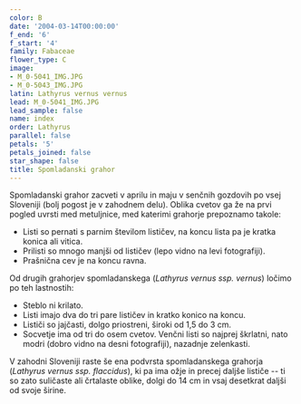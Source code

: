 ```yaml
---
color: B
date: '2004-03-14T00:00:00'
f_end: '6'
f_start: '4'
family: Fabaceae
flower_type: C
image:
- M_0-5041_IMG.JPG
- M_0-5043_IMG.JPG
latin: Lathyrus vernus vernus
lead: M_0-5041_IMG.JPG
lead_sample: false
name: index
order: Lathyrus
parallel: false
petals: '5'
petals_joined: false
star_shape: false
title: Spomladanski grahor
---
```

Spomladanski grahor zacveti v aprilu in maju v senčnih gozdovih po vsej Sloveniji (bolj pogost je v zahodnem delu). Oblika cvetov ga že na prvi pogled uvrsti med metuljnice, med katerimi grahorje prepoznamo takole:

-   Listi so pernati s parnim številom lističev, na koncu lista pa je kratka konica ali vitica.
-   Prilisti so mnogo manjši od lističev (lepo vidno na levi fotografiji).
-   Prašnična cev je na koncu ravna.

Od drugih grahorjev spomladanskega (*Lathyrus vernus ssp. vernus*) ločimo po teh lastnostih:

-   Steblo ni krilato.
-   Listi imajo dva do tri pare lističev in kratko konico na koncu.
-   Lističi so jajčasti, dolgo priostreni, široki od 1,5 do 3 cm.
-   Socvetje ima od tri do osem cvetov. Venčni listi so najprej škrlatni, nato modri (dobro vidno na desni fotografiji), nazadnje zelenkasti.

V zahodni Sloveniji raste še ena podvrsta spomladanskega grahorja (*Lathyrus vernus ssp. flaccidus*), ki pa ima ožje in precej daljše lističe -- ti so zato suličaste ali črtalaste oblike, dolgi do 14 cm in vsaj desetkrat daljši od svoje širine.
